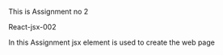 This is Assignment no 2 

React-jsx-002

In this Assignment jsx element is used to create the web page 